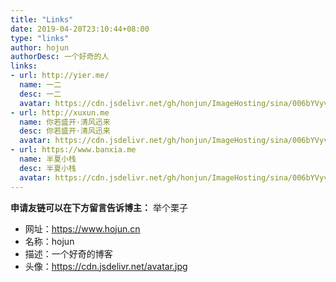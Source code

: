 ```yaml
---
title: "Links"
date: 2019-04-20T23:10:44+08:00
type: "links"
author: hojun
authorDesc: 一个好奇的人
links: 
- url: http://yier.me/
  name: 一二
  desc: 一二
  avatar: https://cdn.jsdelivr.net/gh/honjun/ImageHosting/sina/006bYVyvgy1ftand2qurdj303c03cdfv.jpg
- url: http://xuxun.me
  name: 你若盛开·清风迅来
  desc: 你若盛开·清风迅来
  avatar: https://cdn.jsdelivr.net/gh/honjun/ImageHosting/sina/006bYVyvgy1ftand2qurdj303c03cdfv.jpg
- url: https://www.banxia.me
  name: 半夏小栈
  desc: 半夏小栈
  avatar: https://cdn.jsdelivr.net/gh/honjun/ImageHosting/sina/006bYVyvgy1ftand2qurdj303c03cdfv.jpg
---
```

**申请友链可以在下方留言告诉博主：**
举个栗子

 - 网址：https://www.hojun.cn
 - 名称：hojun
 - 描述：一个好奇的博客
 - 头像：https://cdn.jsdelivr.net/avatar.jpg
